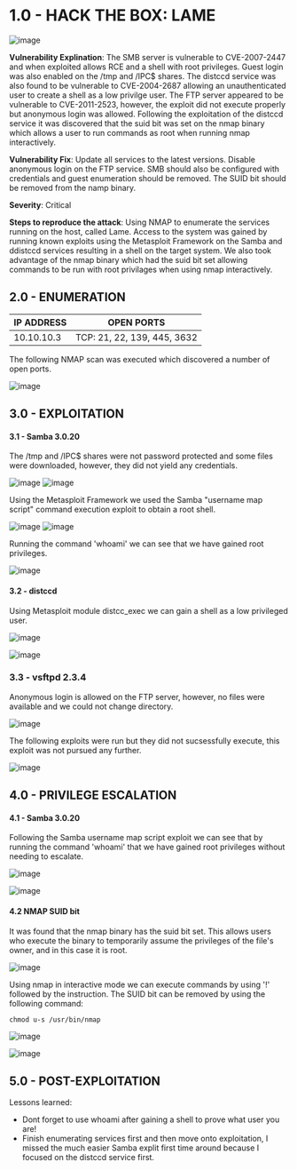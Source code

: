 # 1.0 - HACK THE BOX: LAME 

![image](https://github.com/Gladoodles/hackthebox_machines/assets/96867367/8bd8a2d3-63cb-48f9-9fec-03bf31325c74)

**Vulnerability Explination**: The SMB server is vulnerable to CVE-2007-2447 and when exploited allows RCE and a shell with root privileges. Guest login was also enabled on the /tmp and /IPC$ shares. The distccd service was also found to be vulnerable to CVE-2004-2687 allowing an unauthenticated user to create a shell as a low privilge user. The FTP server appeared to be vulnerable to CVE-2011-2523, however, the exploit did not execute properly but anonymous login was allowed. Following the exploitation of the distccd service it was discovered that the suid bit was set on the nmap binary which allows a user to run commands as root when running nmap interactively. 

**Vulnerability Fix**: Update all services to the latest versions. Disable anonymous login on the FTP service. SMB should also be configured with credentials and guest enumeration should be removed. The SUID bit should be removed from the namp binary. 

**Severity**: Critical

**Steps to reproduce the attack**: Using NMAP to enumerate the services running on the host, called Lame. Access to the system was gained by running known exploits using the Metasploit Framework on the Samba and ddistccd services resulting in a shell on the target system. We also took advantage of the nmap binary which had the suid bit set allowing commands to be run with root privilages when using nmap interactively. 

## 2.0 - ENUMERATION
| **IP ADDRESS** | **OPEN PORTS** |
|----------|--------------------|
| 10.10.10.3 | TCP: 21, 22, 139, 445, 3632 |

The following NMAP scan was executed which discovered a number of open ports. 

![image](https://github.com/Gladoodles/hackthebox_machines/assets/96867367/933e9f64-e0cf-4216-9eea-5b7a86fdacaa)

## 3.0 - EXPLOITATION

#### **3.1 - Samba 3.0.20**

The /tmp and /IPC$ shares were not password protected and some files were downloaded, however, they did not yield any credentials. 

![image](https://github.com/Gladoodles/hackthebox_machines/assets/96867367/4accf14b-ab42-492e-8c72-8d3afb407e29)
![image](https://github.com/Gladoodles/hackthebox_machines/assets/96867367/88b34184-807c-4e68-bfe4-33b826cb5921)

Using the Metasploit Framework we used the Samba "username map script" command execution exploit to obtain a root shell. 

![image](https://github.com/Gladoodles/hackthebox_machines/assets/96867367/34efd60a-3904-46db-bb83-ddabbc8c87f4)
![image](https://github.com/Gladoodles/hackthebox_machines/assets/96867367/30032405-5c69-41b7-89d5-cb497e58d3dc)

Running the command 'whoami' we can see that we have gained root privileges.

![image](https://github.com/Gladoodles/hackthebox_machines/assets/96867367/9a52b04b-d393-476c-b827-d64a4d61419f)

#### **3.2 - distccd**

Using Metasploit module distcc_exec we can gain a shell as a low privileged user. 

![image](https://github.com/Gladoodles/hackthebox_machines/assets/96867367/97f4c016-a8f9-480f-9f70-ee2ab0a5e4b1)

![image](https://github.com/Gladoodles/hackthebox_machines/assets/96867367/ec85c72e-5e9e-4b22-9d1d-cca3004a081a)

### **3.3 - vsftpd 2.3.4**

Anonymous login is allowed on the FTP server, however, no files were available and we could not change directory. 

![image](https://github.com/Gladoodles/hackthebox_machines/assets/96867367/9bf641e5-5b77-4edc-8b9b-df0ac9b5f33a)

The following exploits were run but they did not sucsessfully execute, this exploit was not pursued any further. 

![image](https://github.com/Gladoodles/hackthebox_machines/assets/96867367/a8482228-a5d8-426e-a88d-9430bb4acbdf)

## 4.0 - PRIVILEGE ESCALATION 

#### **4.1 - Samba 3.0.20**

Following the Samba username map script exploit we can see that by running the command 'whoami' that we have gained root privileges without needing to escalate. 

![image](https://github.com/Gladoodles/hackthebox_machines/assets/96867367/9a52b04b-d393-476c-b827-d64a4d61419f)

![image](https://github.com/Gladoodles/hackthebox_machines/assets/96867367/e429ac76-8fdd-4421-9ad1-37c2bf9d4661)


#### **4.2 NMAP SUID bit**

It was found that the nmap binary has the suid bit set. This allows users who execute the binary to temporarily assume the privileges of the file's owner, and in this case it is root. 

![image](https://github.com/Gladoodles/hackthebox_machines/assets/96867367/83e948b9-363c-43b1-8926-264c6dcc1302)

Using nmap in interactive mode we can execute commands by using '!' followed by the instruction. The SUID bit can be removed by using the following command:

```text
chmod u-s /usr/bin/nmap
```

![image](https://github.com/Gladoodles/hackthebox_machines/assets/96867367/7183c0f1-931e-491a-a743-0787681e2872)

![image](https://github.com/Gladoodles/hackthebox_machines/assets/96867367/ce9ec62c-e223-4aa0-8e6d-ddc8e080f8f9)

## 5.0 - POST-EXPLOITATION 

Lessons learned:
- Dont forget to use whoami after gaining a shell to prove what user you are!
- Finish enumerating services first and then move onto exploitation, I missed the much easier Samba explit first time around because I focused on the distccd service first. 





